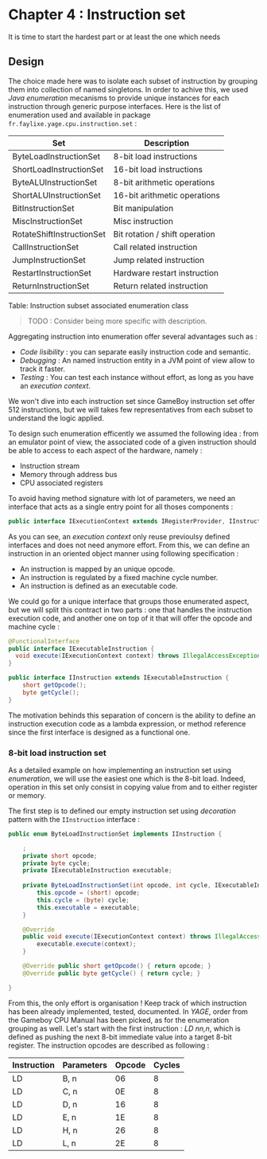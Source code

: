 # Chapter 4 : Instruction set

It is time to start the hardest part or at least the one which needs 

## Design

The choice made here was to isolate each subset of instruction by grouping them into collection of named singletons.
In order to achive this, we used *Java enumeration* mecanisms to provide unique instances for each instruction
through generic purpose interfaces. Here is the list of enumeration used and available in package
``fr.faylixe.yage.cpu.instruction.set`` :

| Set                       | Description                    |
| ------------------------- | ------------------------------ |
| ByteLoadInstructionSet    | 8-bit load instructions        |
| ShortLoadInstructionSet   | 16-bit load instructions       |
| ByteALUInstructionSet     | 8-bit arithmetic operations    |
| ShortALUInstructionSet    | 16-bit arithmetic operations   |
| BitInstructionSet         | Bit manipulation               |
| MiscInstructionSet        | Misc instruction               |
| RotateShiftInstructionSet | Bit rotation / shift operation |
| CallInstructionSet        | Call related instruction       |
| JumpInstructionSet        | Jump related instruction       |
| RestartInstructionSet     | Hardware restart instruction   |
| ReturnInstructionSet      | Return related instruction     |

Table: Instruction subset associated enumeration class 

> TODO : Consider being more specific with description.

Aggregating instruction into enumeration offer several advantages such as :

- *Code lisibility* : you can separate easily instruction code and semantic.
- *Debugging* : An named instruction entity in a JVM point of view allow to track it faster.
- *Testing* : You can test each instance without effort, as long as you have an *execution context*.

We won't dive into each instruction set since GameBoy instruction set offer 512 instructions,
but we will takes few representatives from each subset to understand the logic applied.

To design such enumeration efficently we assumed the following idea : from an emulator point of view,
the associated code of a given instruction should be able to access to each aspect of the hardware,
namely :

- Instruction stream
- Memory through address bus
- CPU associated registers

To avoid having method signature with lot of parameters, we need an interface that acts
as a single entry point for all thoses components :

```java
public interface IExecutionContext extends IRegisterProvider, IInstructionStream, IMemoryStream {}
```

As you can see, an *execution context* only reuse previoulsy defined interfaces and does not
need anymore effort. From this, we can define an instruction in an oriented object manner using
following specification :

- An instruction is mapped by an unique opcode.
- An instruction is regulated by a fixed machine cycle number.
- An instruction is defined as an executable code.

We could go for a unique interface that groups those enumerated aspect, but we will split this contract in
two parts : one that handles the instruction execution code, and another one on top of it that will offer
the opcode and machine cycle :

```java
@FunctionalInterface
public interface IExecutableInstruction {
  void execute(IExecutionContext context) throws IllegalAccessException;
}

public interface IInstruction extends IExecutableInstruction {
	short getOpcode();
	byte getCycle();
}
```

The motivation behinds this separation of concern is the ability to define an instruction execution code
as a lambda expression, or method reference since the first interface is designed as a functional one.

### 8-bit load instruction set

As a detailed example on how implementing an instruction set using *enumeration*, we will use the easiest one which is the
8-bit load. Indeed, operation in this set only consist in copying value from and to either register or memory.

The first step is to defined our empty instruction set using *decoration* pattern with the ``IInstruction`` interface :

```java
public enum ByteLoadInstructionSet implements IInstruction {

	;
	private short opcode;
	private byte cycle;
	private IExecutableInstruction executable;
	
	private ByteLoadInstructionSet(int opcode, int cycle, IExecutableInstruction executable) {
		this.opcode = (short) opcode;
		this.cycle = (byte) cycle;
		this.executable = executable;
	}

	@Override
	public void execute(IExecutionContext context) throws IllegalAccessException {
		executable.execute(context);
	}

	@Override public short getOpcode() { return opcode; }
	@Override public byte getCycle() { return cycle; }

}
```

From this, the only effort is organisation ! Keep track of which instruction has been already implemented,
tested, documented. In *YAGE*, order from the Gameboy CPU Manual has been picked, as for the enumeration
grouping as well. Let's start with the first instruction : *LD nn,n*, which is defined as pushing the next
8-bit immediate value into a target 8-bit register. The instruction opcodes are described as following :

| Instruction | Parameters | Opcode | Cycles |
| ----------- | ---------- | ------ | ------ |
| LD          | B, n       | 06     | 8      |
| LD          | C, n       | 0E     | 8      |
| LD          | D, n       | 16     | 8      |
| LD          | E, n       | 1E     | 8      |
| LD          | H, n       | 26     | 8      |
| LD          | L, n       | 2E     | 8      |
